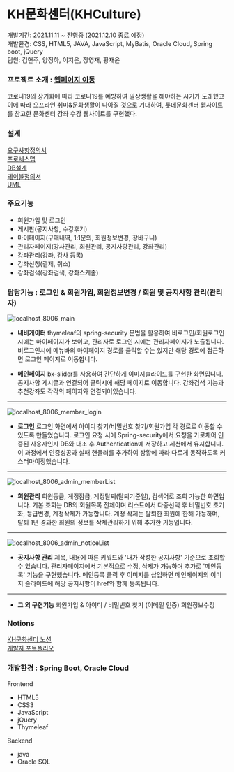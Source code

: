 # KH문화센터(KHCulture)

개발기간: 2021.11.11 ~ 진행중 (2021.12.10 종료 예정)   
개발환경: CSS, HTML5, JAVA, JavaScript, MyBatis, Oracle Cloud, Spring boot, jQuery   
팀원: 김현주, 양정하, 이지은, 장영재, 황재윤   
   
### 프로젝트 소개 :  [웹페이지 이동](http://146.56.187.50:8080/main)

코로나19의 장기화에 따라 코로나19를 예방하여 일상생활을 해야하는 시기가 도래했고 이에 따라 오프라인 취미&문화생활이 나아질 것으로 기대하여, 롯데문화센터 웹사이트를 참고한 문화센터 강좌 수강 웹사이트를 구현했다.

### 설계

[요구사항정의서](https://s3.us-west-2.amazonaws.com/secure.notion-static.com/38c677d7-4065-44aa-8de6-1be32122a4d4/%EC%9A%94%EA%B5%AC%EC%82%AC%ED%95%AD%EC%A0%95%EC%9D%98%EC%84%9C.jpg?X-Amz-Algorithm=AWS4-HMAC-SHA256&X-Amz-Content-Sha256=UNSIGNED-PAYLOAD&X-Amz-Credential=AKIAT73L2G45EIPT3X45%2F20211129%2Fus-west-2%2Fs3%2Faws4_request&X-Amz-Date=20211129T125635Z&X-Amz-Expires=86400&X-Amz-Signature=61ed5161c6cabf255dc44946ab13878df9f9fc0c4dac66838945fc6a76a091e6&X-Amz-SignedHeaders=host&response-content-disposition=filename%20%3D%22%25EC%259A%2594%25EA%25B5%25AC%25EC%2582%25AC%25ED%2595%25AD%25EC%25A0%2595%25EC%259D%2598%25EC%2584%259C.jpg%22&x-id=GetObject)  
[프로세스맵](https://s3.us-west-2.amazonaws.com/secure.notion-static.com/150890d8-1344-40d0-b382-753f494a85af/%ED%94%84%EB%A1%9C%EC%84%B8%EC%8A%A4%EB%A7%B5.png?X-Amz-Algorithm=AWS4-HMAC-SHA256&X-Amz-Content-Sha256=UNSIGNED-PAYLOAD&X-Amz-Credential=AKIAT73L2G45EIPT3X45%2F20211129%2Fus-west-2%2Fs3%2Faws4_request&X-Amz-Date=20211129T125730Z&X-Amz-Expires=86400&X-Amz-Signature=33986594220f75818626a1c9d8cbae7e98b364d5d8a5b86a7ba4d054aed36cd5&X-Amz-SignedHeaders=host&response-content-disposition=filename%20%3D%22%25ED%2594%2584%25EB%25A1%259C%25EC%2584%25B8%25EC%258A%25A4%25EB%25A7%25B5.png%22&x-id=GetObject)  
[DB설계](https://s3.us-west-2.amazonaws.com/secure.notion-static.com/57082157-9af0-407f-874b-4aa522ece6e5/DB%EC%84%A4%EA%B3%84.png?X-Amz-Algorithm=AWS4-HMAC-SHA256&X-Amz-Content-Sha256=UNSIGNED-PAYLOAD&X-Amz-Credential=AKIAT73L2G45EIPT3X45%2F20211129%2Fus-west-2%2Fs3%2Faws4_request&X-Amz-Date=20211129T125800Z&X-Amz-Expires=86400&X-Amz-Signature=e6cf9ee3fddc78c2f1c934afbdf106d7f563045aaab01d2fa7d2a8809d4bfe7f&X-Amz-SignedHeaders=host&response-content-disposition=filename%20%3D%22DB%25EC%2584%25A4%25EA%25B3%2584.png%22&x-id=GetObject)  
[테이블정의서](https://s3.us-west-2.amazonaws.com/secure.notion-static.com/8d8151de-28ec-48e8-a556-36693300a2f4/%ED%85%8C%EC%9D%B4%EB%B8%94%EC%A0%95%EC%9D%98%EC%84%9C.jpg?X-Amz-Algorithm=AWS4-HMAC-SHA256&X-Amz-Content-Sha256=UNSIGNED-PAYLOAD&X-Amz-Credential=AKIAT73L2G45EIPT3X45%2F20211129%2Fus-west-2%2Fs3%2Faws4_request&X-Amz-Date=20211129T125812Z&X-Amz-Expires=86400&X-Amz-Signature=2f92d2e1bb8f9cf5ce248314899da734f65e627d556c6a5fb16808bd17fdf690&X-Amz-SignedHeaders=host&response-content-disposition=filename%20%3D%22%25ED%2585%258C%25EC%259D%25B4%25EB%25B8%2594%25EC%25A0%2595%25EC%259D%2598%25EC%2584%259C.jpg%22&x-id=GetObject)  
[UML](https://www.notion.so/KH-KHCulture-21fc3c5b3a46403dae3b0e8bad3af302#d9ed588877444735aceef3a3b3ca81bb)

### 주요기능

- 회원가입 및 로그인
- 게시판(공지사항, 수강후기)
- 마이페이지(구매내역, 1:1문의, 회원정보변경, 장바구니)
- 관리자페이지(강사관리, 회원관리, 공지사항관리, 강좌관리)
- 강좌관리(강좌, 강사 등록)
- 강좌신청(결제, 취소)
- 강좌검색(강좌검색, 강좌스케줄)

### 담당기능 : 로그인 & 회원가입, 회원정보변경 / 회원 및 공지사항 관리(관리자)


![localhost_8006_main](https://user-images.githubusercontent.com/89566406/143870631-814f5d2a-fc7a-48a7-83ac-d9b33d2ef51c.png)


- **내비게이터**
thymeleaf의 spring-security 문법을 활용하여 비로그인/회원로그인 시에는 마이페이지가 보이고, 관리자로 로그인 시에는 관리자페이지가 노출됩니다. 비로그인시에 메뉴바의 마이페이지 경로를 클릭할 수는 있지만 해당 경로에 접근하면 로그인 페이지로 이동합니다.

- **메인페이지**
bx-slider를 사용하여 간단하게 이미지슬라이드를 구현한 화면입니다. 공지사항 게시글과 연결되어 클릭시에 해당 페이지로 이동합니다. 강좌검색 기능과 추천강좌도 각각의 페이지와 연결되어있습니다.

---

![localhost_8006_member_login](https://user-images.githubusercontent.com/89566406/143870678-c00827af-1e02-4841-bb8e-6f7d66e88ce5.png)


- **로그인**
로그인 화면에서 아이디 찾기/비밀번호 찾기/회원가입 각 경로로 이동할 수 있도록 만들었습니다. 로그인 요청 시에 Spring-security에서 요청을 가로채어 인증된 사용자인지 DB와 대조 후 Authentication에 저장하고 세션에서 유지합니다. 이 과정에서 인증성공과 실패 핸들러를 추가하여 상황에 따라 다르게 동작하도록 커스터마이징했습니다.

---

![localhost_8006_admin_memberList](https://user-images.githubusercontent.com/89566406/143870751-9cc5bba9-4fb0-4cdd-9c29-50dd4f1ef474.png)

- **회원관리**
회원등급, 계정잠금, 계정탈퇴(탈퇴기준일), 검색어로 조회 가능한 화면입니다. 기본 조회는 DB의 회원목록 전체이며 리스트에서 다중선택 후 비밀번호 초기화, 등급변경, 계정삭제가 가능합니다.
계정 삭제는 탈퇴한 회원에 한해 가능하며, 탈퇴 1년 경과한 회원의 정보를 삭제관리하기 위해 추가한 기능입니다.

---

![localhost_8006_admin_noticeList](https://user-images.githubusercontent.com/89566406/143870789-1274af8a-3576-424c-9e70-5235d7a0e024.png)

- **공지사항 관리**
제목, 내용에 따른 키워드와 '내가 작성한 공지사항' 기준으로 조회할 수 있습니다. 관리자페이지에서 기본적으로 수정, 삭제가 가능하며 추가로 '메인등록' 기능을 구현했습니다. 메인등록 클릭 후 이미지를 삽입하면 메인페이지의 이미지 슬라이드에 해당 공지사항이 href와 함께 등록됩니다.

---

- **그 외 구현기능**
회원가입 & 아이디 / 비밀번호 찾기 (이메일 인증)
회원정보수정

### Notions
[KH문화센터 노션](https://ballistic-ozraraptor-6a0.notion.site/KH-KHCulture-21fc3c5b3a46403dae3b0e8bad3af302)  
[개발자 포트폴리오](https://ballistic-ozraraptor-6a0.notion.site/Ji-eun-Lee-263f726a952a415ca850fa7fd613c369)

### 개발환경 : Spring Boot, Oracle Cloud

Frontend

- HTML5
- CSS3
- JavaScript
- jQuery
- Thymeleaf

Backend

- java
- Oracle SQL
